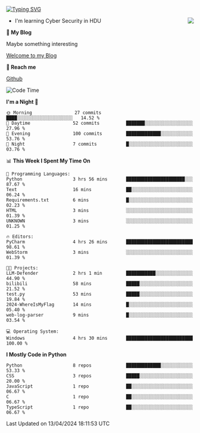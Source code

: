 [![Typing SVG](https://readme-typing-svg.herokuapp.com?font=Fira+Code&pause=1000&random=false&width=450&height=60&lines=Hello+%F0%9F%91%8B%F0%9F%8F%BB;I'm+JBNRZ)](https://git.io/typing-svg)

<a href="#">
  <img align="right" src="https://github-readme-stats.vercel.app/api?username=JBNRZ&show_icons=true&bg_color=15,f2f7fd,E0EAFC" />
</a>

- I'm learning Cyber Security in HDU

 **🌱 My Blog**

Maybe something interesting

[Welcome to my Blog](https://jbnrz.com.cn/)

 **💬 Reach me** 

[Github](https://github.com/JBNRZ)


<!--START_SECTION:waka-->
![Code Time](http://img.shields.io/badge/Code%20Time-422%20hrs%2010%20mins-blue)

**I'm a Night 🦉** 

```text
🌞 Morning                27 commits          ████░░░░░░░░░░░░░░░░░░░░░   14.52 % 
🌆 Daytime                52 commits          ███████░░░░░░░░░░░░░░░░░░   27.96 % 
🌃 Evening                100 commits         █████████████░░░░░░░░░░░░   53.76 % 
🌙 Night                  7 commits           █░░░░░░░░░░░░░░░░░░░░░░░░   03.76 % 
```


📊 **This Week I Spent My Time On** 

```text
💬 Programming Languages: 
Python                   3 hrs 56 mins       ██████████████████████░░░   87.67 % 
Text                     16 mins             ██░░░░░░░░░░░░░░░░░░░░░░░   06.24 % 
Requirements.txt         6 mins              █░░░░░░░░░░░░░░░░░░░░░░░░   02.23 % 
HTML                     3 mins              ░░░░░░░░░░░░░░░░░░░░░░░░░   01.39 % 
UNKNOWN                  3 mins              ░░░░░░░░░░░░░░░░░░░░░░░░░   01.25 % 

🔥 Editors: 
PyCharm                  4 hrs 26 mins       █████████████████████████   98.61 % 
WebStorm                 3 mins              ░░░░░░░░░░░░░░░░░░░░░░░░░   01.39 % 

🐱‍💻 Projects: 
LLM-Defender             2 hrs 1 min         ███████████░░░░░░░░░░░░░░   44.90 % 
bilibili                 58 mins             █████░░░░░░░░░░░░░░░░░░░░   21.52 % 
test.py                  53 mins             █████░░░░░░░░░░░░░░░░░░░░   19.84 % 
2024-WhereIsMyFlag       14 mins             █░░░░░░░░░░░░░░░░░░░░░░░░   05.40 % 
web-log-parser           9 mins              █░░░░░░░░░░░░░░░░░░░░░░░░   03.54 % 

💻 Operating System: 
Windows                  4 hrs 30 mins       █████████████████████████   100.00 % 
```

**I Mostly Code in Python** 

```text
Python                   8 repos             █████████████░░░░░░░░░░░░   53.33 % 
CSS                      3 repos             █████░░░░░░░░░░░░░░░░░░░░   20.00 % 
JavaScript               1 repo              ██░░░░░░░░░░░░░░░░░░░░░░░   06.67 % 
C                        1 repo              ██░░░░░░░░░░░░░░░░░░░░░░░   06.67 % 
TypeScript               1 repo              ██░░░░░░░░░░░░░░░░░░░░░░░   06.67 % 
```




 Last Updated on 13/04/2024 18:11:53 UTC
<!--END_SECTION:waka-->
